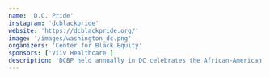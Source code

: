 ```yaml
---
name: 'D.C. Pride'
instagram: 'dcblackpride'
website: 'https://dcblackpride.org/'
image: '/images/washington_dc.png'
organizers: 'Center for Black Equity'
sponsors: ['Viiv Healthcare']
description: 'DCBP held annually in DC celebrates the African-American lesbian, gay, bisexual and transgender community. A @ctr4blackequity program.'
---
```

